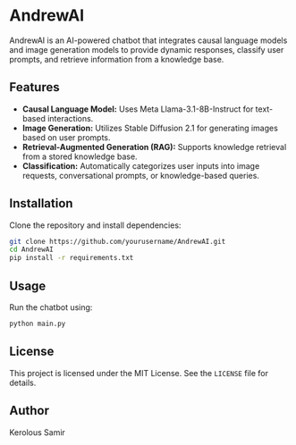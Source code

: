 # AndrewAI

AndrewAI is an AI-powered chatbot that integrates causal language models and image generation models to provide dynamic responses, classify user prompts, and retrieve information from a knowledge base.

## Features
- **Causal Language Model:** Uses Meta Llama-3.1-8B-Instruct for text-based interactions.
- **Image Generation:** Utilizes Stable Diffusion 2.1 for generating images based on user prompts.
- **Retrieval-Augmented Generation (RAG):** Supports knowledge retrieval from a stored knowledge base.
- **Classification:** Automatically categorizes user inputs into image requests, conversational prompts, or knowledge-based queries.

## Installation
Clone the repository and install dependencies:

```sh
git clone https://github.com/yourusername/AndrewAI.git
cd AndrewAI
pip install -r requirements.txt
```

## Usage
Run the chatbot using:

```sh
python main.py
```

## License
This project is licensed under the MIT License. See the `LICENSE` file for details.

## Author
Kerolous Samir